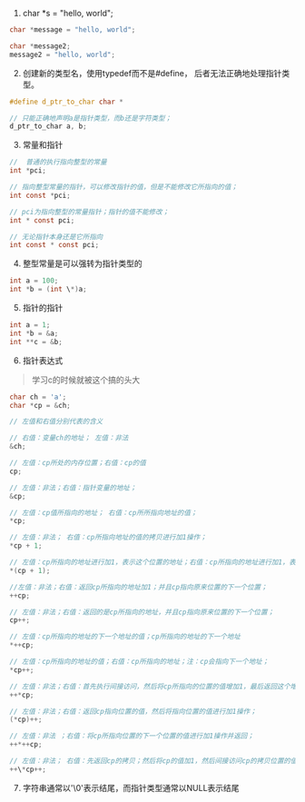 1. char \*s = "hello, world";
```c
char *message = "hello, world";

char *message2;
message2 = "hello, world";
```

2. 创建新的类型名，使用typedef而不是#define， 后者无法正确地处理指针类型。
```c
#define d_ptr_to_char char *

// 只能正确地声明a是指针类型，而b还是字符类型；
d_ptr_to_char a, b;
```

3. 常量和指针
```c
//  普通的执行指向整型的常量
int *pci;

// 指向整型常量的指针，可以修改指针的值，但是不能修改它所指向的值；
int const *pci;

// pci为指向整型的常量指针；指针的值不能修改；
int * const pci;

// 无论指针本身还是它所指向
int const * const pci;

```

4. 整型常量是可以强转为指针类型的
```c
int a = 100;
int *b = (int \*)a;
```

5. 指针的指针
```c
int a = 1;
int *b = &a;
int **c = &b;
```

6. 指针表达式

> 学习c的时候就被这个搞的头大

```c
char ch = 'a';
char *cp = &ch;

// 左值和右值分别代表的含义

// 右值：变量ch的地址； 左值：非法
&ch;

// 左值：cp所处的内存位置；右值：cp的值
cp;

// 左值：非法；右值：指针变量的地址；
&cp;

// 左值：cp值所指向的地址； 右值：cp所所指向地址的值；
*cp;

// 左值：非法； 右值：cp所指向地址的值的拷贝进行加1操作；
*cp + 1;

// 左值：cp所指向的地址进行加1，表示这个位置的地址；右值：cp所指向的地址进行加1，表示这个位置的值；
*(cp + 1);

//左值：非法；右值：返回cp所指向的地址加1；并且cp指向原来位置的下一个位置；
++cp;

// 左值：非法；右值：返回的是cp所指向的地址，并且cp指向原来位置的下一个位置；
cp++;

// 左值：cp所指向的地址的下一个地址的值；cp所指向的地址的下一个地址
*++cp;

// 左值：cp所指向的地址的值；右值：cp所指向的地址；注：cp会指向下一个地址；
*cp++;

// 左值：非法；右值：首先执行间接访问，然后将cp所指向的位置的值增加1，最后返回这个增加值的一份拷贝；
++*cp;

// 左值：非法；右值：返回cp指向位置的值，然后将指向位置的值进行加1操作；
(*cp)++;

// 左值：非法 ；右值：将cp所指向位置的下一个位置的值进行加1操作并返回；
++*++cp;

// 左值：非法； 右值：先返回cp的拷贝；然后将cp的值加1，然后间接访问cp的拷贝位置的值，然后将这个位置的值进行加1操作；
++\*cp++;
```

7. 字符串通常以'\0'表示结尾，而指针类型通常以NULL表示结尾
